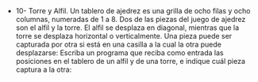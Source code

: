 ##
* 10- Torre y Alfil. Un tablero de ajedrez es una grilla de ocho filas y ocho columnas,
numeradas de 1 a 8. Dos de las piezas del juego de ajedrez son el alfil y la torre. El alfil se
desplaza en diagonal, mientras que la torre se desplaza horizontal o verticalmente. Una
pieza puede ser capturada por otra si está en una casilla a la cual la otra puede
desplazarse:
Escriba un programa que reciba como entrada las posiciones en el tablero de un alfil y de
una torre, e indique cuál pieza captura a la otra:
##